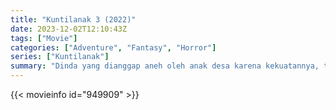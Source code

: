 ```yaml
---
title: "Kuntilanak 3 (2022)"
date: 2023-12-02T12:10:43Z
tags: ["Movie"]
categories: ["Adventure", "Fantasy", "Horror"]
series: ["Kuntilanak"]
summary: "Dinda yang dianggap aneh oleh anak desa karena kekuatannya, tanpa sengaja melukai Panji dan Ambar. Dia menyesal dan meminta Bibi Donna untuk mendaftarkannya ke Sekolah Mata Hati, agar dia bisa belajar mengendalikannya..."
---
```



  <mux-player stream-type="on-demand"
  src="https://kp3d-my.sharepoint.com/personal/ryoo_kp3d_onmicrosoft_com/_layouts/15/download.aspx?share=EcxQkaExbtxJsxuScsq11dwBLZy-crQpiFcPK52vpgOX5Q" prefer-playback="mse" controls>
 
  </mux-player>
  

{{< movieinfo id="949909" >}}

  <script src="https://cdn.jsdelivr.net/npm/@mux/mux-player"></script>
  
   <script type="application/ld+json">
 {
  "@context": "https://schema.org/",
  "@type": "VideoObject",
  "name": "Kuntilanak 3 (2022)",
  "contentUrl": "https://stream.mux.com/Pk005fYovdqXboRkYobL00OPHylSi00Ilf3R4H97vgvcmo.m3u8",
  "thumbnailUrl": "https://www.themoviedb.org/t/p/original/hMr0e9YLgUbwEYIi1LMT6WNiEF3.jpg?width=314&fit_mode=preserve&time=25",
  "uploadDate": "2023-10-15T13:03:50Z",
}

</script>